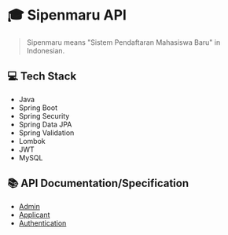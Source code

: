 # 🎓 Sipenmaru API

> Sipenmaru means "Sistem Pendaftaran Mahasiswa Baru" in Indonesian.

## 💻 Tech Stack

- Java
- Spring Boot
- Spring Security
- Spring Data JPA
- Spring Validation
- Lombok
- JWT
- MySQL

## 📚 API Documentation/Specification

- [Admin](docs/api-admin.md)
- [Applicant](docs/api-applicant.md)
- [Authentication](docs/api-auth.md)

